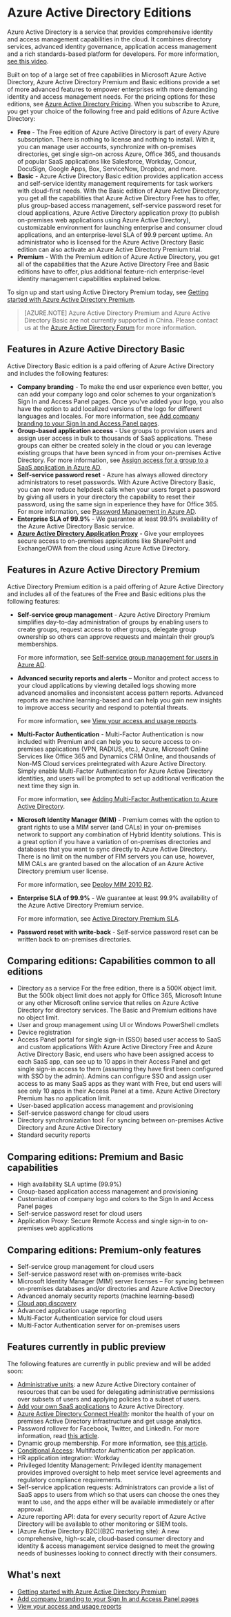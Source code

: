 <properties
	pageTitle="Azure Active Directory Editions"
	description="A topic that explains choices for free and paid editions of Azure Active Directory."
	services="active-directory"
	documentationCenter=""
	authors="curtand"
	manager="TerryLan"
	editor=""/>

<tags
	ms.service="active-directory"
	ms.workload="infrastructure-services"
	ms.tgt_pltfrm="na"
	ms.devlang="na"
	ms.topic="article"
	ms.date="06/01/2015"
	ms.author="curtand"/>

# Azure Active Directory Editions

Azure Active Directory is a service that provides comprehensive identity and access management capabilities in the cloud. It combines directory services, advanced identity governance, application access management and a rich standards-based platform for developers. For more information, [see this video](http://azure.microsoft.com/documentation/videos/teched-europe-2014-cloud-identity-microsoft-azure-active-directory-explained/).

Built on top of a large set of free capabilities in Microsoft Azure Active Directory, Azure Active Directory Premium and Basic editions provide a set of more advanced features to empower enterprises with more demanding identity and access management needs. For the pricing options for these editions, see [Azure Active Directory Pricing](http://azure.microsoft.com/pricing/details/active-directory/). When you subscribe to Azure, you get your choice of the following free and paid editions of Azure Active Directory:

- **Free** - The Free edition of Azure Active Directory is part of every Azure subscription. There is nothing to license and nothing to install. With it, you can manage user accounts, synchronize with on-premises directories, get single sign-on across Azure, Office 365, and thousands of popular SaaS applications like Salesforce, Workday, Concur, DocuSign, Google Apps, Box, ServiceNow, Dropbox, and more.
- **Basic** - Azure Active Directory Basic edition provides application access and self-service identity management requirements for task workers with cloud-first needs. With the Basic edition of Azure Active Directory, you get all the capabilities that Azure Active Directory Free has to offer, plus group-based access management, self-service password reset for cloud applications, Azure Active Directory application proxy (to publish on-premises web applications using Azure Active Directory), customizable environment for launching enterprise and consumer cloud applications, and an enterprise-level SLA of 99.9 percent uptime.
    An administrator who is licensed for the Azure Active Directory Basic edition can also activate an Azure Active Directory Premium trial.
- **Premium** - With the Premium edition of Azure Active Directory, you get all of the capabilities that the Azure Active Directory Free and Basic editions have to offer, plus additional feature-rich enterprise-level identity management capabilities explained below.

To sign up and start using Active Directory Premium today, see [Getting started with Azure Active Directory Premium](active-directory-get-started-premium.md).

> [AZURE.NOTE]
Azure Active Directory Premium and Azure Active Directory Basic are not currently supported in China. Please contact us at the [Azure Active Directory Forum](http://feedback.azure.com/forums/169401-azure-active-directory) for more information.

## Features in Azure Active Directory Basic

Active Directory Basic edition is a paid offering of Azure Active Directory and includes the following features:

- **Company branding** - To make the end user experience even better, you can add your company logo and color schemes to your organization’s Sign In and Access Panel pages. Once you’ve added your logo, you also have the option to add localized versions of the logo for different languages and locales.
    For more information, see [Add company branding to your Sign In and Access Panel pages](active-directory-add-company-branding.md).
- **Group-based application access** - Use groups to provision users and assign user access in bulk to thousands of SaaS applications. These groups can either be created solely in the cloud or you can leverage existing groups that have been synced in from your on-premises Active Directory.
    For more information, see [Assign access for a group to a SaaS application in Azure AD](https://msdn.microsoft.com/library/azure/dn621141.aspx).
- **Self-service password reset** - Azure has always allowed directory administrators to reset passwords. With Azure Active Directory Basic, you can now reduce helpdesk calls when your users forget a password by giving all users in your directory the capability to reset their password, using the same sign in experience they have for Office 365.
    For more information, see [Password Management in Azure AD](https://msdn.microsoft.com/library/azure/dn510386.aspx).
- **Enterprise SLA of 99.9%** - We guarantee at least 99.9% availability of the Azure Active Directory Basic service.
- [**Azure Active Directory Application Proxy**](https://msdn.microsoft.com/library/azure/dn768214.aspx) - Give your employees secure access to on-premises applications like SharePoint and Exchange/OWA from the cloud using Azure Active Directory.

## Features in Azure Active Directory Premium

Active Directory Premium edition is a paid offering of Azure Active Directory and includes all of the features of the Free and Basic editions plus the following features:

- **Self-service group management** - Azure Active Directory Premium simplifies day-to-day administration of groups by enabling users to create groups, request access to other groups, delegate group ownership so others can approve requests and maintain their group’s memberships.

    For more information, see [Self-service group management for users in Azure AD](https://msdn.microsoft.com/library/azure/dn641267.aspx).

- **Advanced security reports and alerts** – Monitor and protect access to your cloud applications by viewing detailed logs showing more advanced anomalies and inconsistent access pattern reports. Advanced reports are machine learning-based and can help you gain new insights to improve access security and respond to potential threats.

    For more information, see [View your access and usage reports](active-directory-view-access-usage-reports.md).

- **Multi-Factor Authentication** - Multi-Factor Authentication is now included with Premium and can help you to secure access to on-premises applications (VPN, RADIUS, etc.), Azure, Microsoft Online Services like Office 365 and Dynamics CRM Online, and thousands of Non-MS Cloud services preintegrated with Azure Active Directory. Simply enable Multi-Factor Authentication for Azure Active Directory identities, and users will be prompted to set up additional verification the next time they sign in.

    For more information, see [Adding Multi-Factor Authentication to Azure Active Directory](https://msdn.microsoft.com/library/azure/dn249466.aspx).

- **Microsoft Identity Manager (MIM)** - Premium comes with the option to grant rights to use a MIM server (and CALs) in your on-premises network to support any combination of Hybrid Identity solutions. This is a great option if you have a variation of on-premises directories and databases that you want to sync directly to Azure Active Directory. There is no limit on the number of FIM servers you can use, however, MIM CALs are granted based on the allocation of an Azure Active Directory premium user license.

    For more information, see [Deploy MIM 2010 R2](https://www.microsoft.com/server-cloud/products/forefront-identity-manager/features.aspx).

- **Enterprise SLA of 99.9%** - We guarantee at least 99.9% availability of the Azure Active Directory Premium service.

    For more information, see [Active Directory Premium SLA](http://azure.microsoft.com/support/legal/sla/).

- **Password reset with write-back** - Self-service password reset can be written back to on-premises directories.




## Comparing editions: Capabilities common to all editions

- Directory as a service
    For the free edition, there is a 500K object limit. But the 500k object limit does not apply for Office 365, Microsoft Intune or any other Microsoft online service that relies on Azure Active Directory for directory services. The Basic and Premium editions have no object limit.
- User and group management using UI or Windows PowerShell cmdlets
- Device registration
- Access Panel portal for single sign-in (SSO) based user access to SaaS and custom applications
    With Azure Active Directory Free and Azure Active Directory Basic, end users who have been assigned access to each SaaS app, can see up to 10 apps in their Access Panel and get single sign-in access to them (assuming they have first been configured with SSO by the admin). Admins can configure SSO and assign user access to as many SaaS apps as they want with Free, but end users will see only 10 apps in their Access Panel at a time. Azure Active Directory Premium has no application limit.
- User-based application access management and provisioning
- Self-service password change for cloud users
- Directory synchronization tool: For syncing between on-premises Active Directory and Azure Active Directory
- Standard security reports

## Comparing editions: Premium and Basic capabilities

- High availability SLA uptime (99.9%)
- Group-based application access management and provisioning
- Customization of company logo and colors to the Sign In and Access Panel pages
- Self-service password reset for cloud users
- Application Proxy: Secure Remote Access and single sign-in to on-premises web applications

## Comparing editions: Premium-only features

- Self-service group management for cloud users
- Self-service password reset with on-premises write-back
- Microsoft Identity Manager (MIM) server licenses – For syncing between on-premises databases and/or directories and Azure Active Directory
- Advanced anomaly security reports (machine learning-based)
- [Cloud app discovery](http://channel9.msdn.com/Series/EMS/Azure-Cloud-App-Discovery)
- Advanced application usage reporting
- Multi-Factor Authentication service for cloud users
- Multi-Factor Authentication server for on-premises users

## Features currently in public preview

The following features are currently in public preview and will be added soon:

- [Administrative units](https://msdn.microsoft.com/library/azure/dn832057.aspx): a new Azure Active Directory container of resources that can be used for delegating administrative permissions over subsets of users and applying policies to a subset of users.
- [Add your own SaaS applications](https://msdn.microsoft.com/library/azure/dn893637.aspx) to Azure Active Directory.
- [Azure Active Directory Connect Health](https://msdn.microsoft.com/library/azure/dn906722.aspx): monitor the health of your on premises Active Directory infrastructure and get usage analytics.
- Password rollover for Facebook, Twitter, and LinkedIn. For more information, read [this article](http://blogs.technet.com/b/ad/archive/2015/02/20/azure-ad-automated-password-roll-over-for-facebook-twitter-and-linkedin-now-in-preview.aspx).
- Dynamic group membership. For more information, see [this article](https://msdn.microsoft.com/library/azure/dn913807.aspx).
- [Conditional Access](https://msdn.microsoft.com/library/azure/dn906877.aspx): Multifactor Authentication per application.
- HR application integration: Workday
- Privileged Identity Management: Privileged identity management provides improved oversight to help meet service level agreements and regulatory compliance requirements.
- Self-service application requests: Administrators can provide a list of SaaS apps to users from which so that users can choose the ones they want to use, and the apps either will be available immediately or after approval.
- Azure reporting API: data for every security report of Azure Active Directory will be available to other monitoring or SIEM tools.
- [Azure Active Directory B2C](B2C marketing site): A new comprehensive, high-scale, cloud-based consumer directory and identity & access management service designed to meet the growing needs of businesses looking to connect directly with their consumers.

## What's next

- [Getting started with Azure Active Directory Premium](active-directory-get-started-premium.md)
- [Add company branding to your Sign In and Access Panel pages](active-directory-add-company-branding.md)
- [View your access and usage reports](active-directory-view-access-usage-reports.md)
